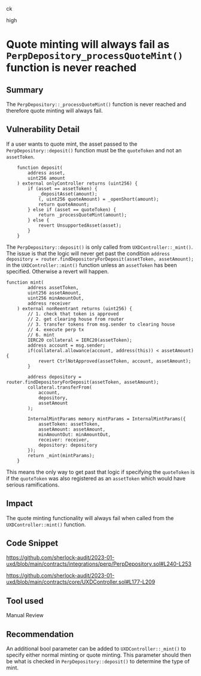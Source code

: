 ck

high

# Quote minting will always fail as `PerpDepository_processQuoteMint()` function is never reached

## Summary

The `PerpDepository::_processQuoteMint()` function is never reached and therefore quote minting will always fail.

## Vulnerability Detail

If a user wants to quote mint, the asset passed to the `PerpDepository::deposit()` function must be the `quoteToken` and not an `assetToken`. 

```solidity
    function deposit(
        address asset,
        uint256 amount
    ) external onlyController returns (uint256) {
        if (asset == assetToken) {
            _depositAsset(amount);
            (, uint256 quoteAmount) = _openShort(amount);
            return quoteAmount;
        } else if (asset == quoteToken) {
            return _processQuoteMint(amount);
        } else {
            revert UnsupportedAsset(asset);
        }
    }
```

The `PerpDepository::deposit()` is only called from `UXDController::_mint()`. The issue is that the logic will never get past the condition `address depository = router.findDepositoryForDeposit(assetToken, assetAmount);` in the `UXDController::mint()` function unless an `assetToken` has been specified. Otherwise a revert will happen.

```solidity
function mint(
        address assetToken,
        uint256 assetAmount,
        uint256 minAmountOut,
        address receiver
    ) external nonReentrant returns (uint256) {
        // 1. check that token is approved
        // 2. get clearing house from router
        // 3. transfer tokens from msg.sender to clearing house
        // 4. execute perp tx
        // 6. mint
        IERC20 collateral = IERC20(assetToken);
        address account = msg.sender;
        if(collateral.allowance(account, address(this)) < assetAmount) {
            revert CtrlNotApproved(assetToken, account, assetAmount);
        }

        address depository = router.findDepositoryForDeposit(assetToken, assetAmount);
        collateral.transferFrom(
            account,
            depository,
            assetAmount
        );

        InternalMintParams memory mintParams = InternalMintParams({
            assetToken: assetToken,
            assetAmount: assetAmount,
            minAmountOut: minAmountOut,
            receiver: receiver,
            depository: depository
        });
        return _mint(mintParams);
    }
```

This means the only way to get past that logic if specifying the `quoteToken` is if the `quoteToken` was also registered as an `assetToken` which would have serious ramifications. 

## Impact

The quote minting functionality will always fail when called from the `UXDController::mint()` function. 

## Code Snippet

https://github.com/sherlock-audit/2023-01-uxd/blob/main/contracts/integrations/perp/PerpDepository.sol#L240-L253

https://github.com/sherlock-audit/2023-01-uxd/blob/main/contracts/core/UXDController.sol#L177-L209

## Tool used

Manual Review

## Recommendation

An additional bool parameter can be added to `UXDController::_mint()` to specify either normal minting or quote minting. This parameter should then be what is checked in `PerpDepository::deposit()` to determine the type of mint.
